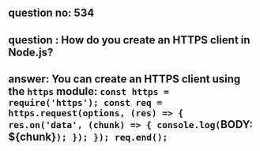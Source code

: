 
      
## question no: 534

## question : How do you create an HTTPS client in Node.js?

## answer: You can create an HTTPS client using the `https` module: `const https = require('https'); const req = https.request(options, (res) => { res.on('data', (chunk) => { console.log(`BODY: ${chunk}`); }); }); req.end();`
      